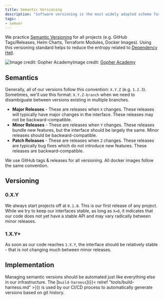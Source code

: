```yaml
---
title: Semantic Versioning
description: "Software versioning is the most widely adopted scheme for assigning unique version version numbers to software releases."
tags:
- semver
---
```


We practice [Semantic Versioning](https://semver.org/) for all projects (e.g. GitHub Tags/Releases, Helm Charts, Terraform Modules, Docker Images). Using this versioning standard helps to reduce the entropy related to [Dependency Hell](https://en.wikipedia.org/wiki/Dependency_hell).

![Image credit: [Gopher Academy](https://blog.gopheracademy.com/advent-2015/semver/)](/assets/aa35c54-semver.png)Image credit: [Gopher Academy](https://blog.gopheracademy.com/advent-2015/semver/)

## Semantics

Generally, all of our versions follow this convention: `X.Y.Z` (e.g. `1.2.3`). Sometimes, we'll use this format: `X.Y.Z-branch` when we need to disambiguate between versions existing in multiple branches.

- **Major Releases** - These are releases when `X` changes. These releases will typically have major changes in the interface. These releases may not be backward-compatible.
- **Minor Releases** - These are releases when `Y` changes. These releases bundle new features, but the interface should be largely the same. Minor releases should be backward-compatible.
- **Patch Releases** - These are releases when `Z` changes. These releases are typically bug fixes which do not introduce new features. These releases are backward-compatible.

We use GitHub tags & releases for all versioning. All docker images follow the same convention.

## Versioning

### 0.X.Y

We always start projects off at `0.1.0`. This is our first release of any project. While we try to keep our interfaces stable, as long as `X=0`, it indicates that our code does not yet have a stable API and may vary radically between minor releases.

### 1.X.Y+

As soon as our code reaches `1.X.Y`, the interface should be relatively stable - that is not changing much between minor releases.

## Implementation

Managing semantic versions should be automated just like everything else in our infrastructure. The [`build-harness`]({{< relref "tools/build-harness.md" >}}) is used by our CI/CD process to automatically generate versions based on git history.
